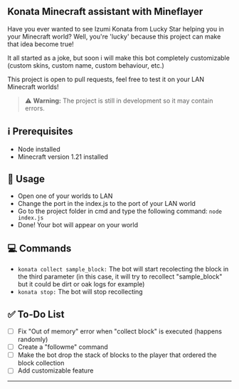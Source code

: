 ## Konata Minecraft assistant with Mineflayer

Have you ever wanted to see Izumi Konata from Lucky Star helping you in your Minecraft world? Well, you're 'lucky' because this project can make that idea become true!

It all started as a joke, but soon i will make this bot completely customizable (custom skins, custom name, custom behaviour, etc.)

This project is open to pull requests, feel free to test it on your LAN Minecraft worlds!

> ⚠️ **Warning:** The project is still in development so it may contain errors.

## ℹ️ Prerequisites

- Node installed
- Minecraft version 1.21 installed

## 🔧 Usage

- Open one of your worlds to LAN
- Change the port in the index.js to the port of your LAN world
- Go to the project folder in cmd and type the following command: `node index.js`
- Done! Your bot will appear on your world

## 💻 Commands

- `konata collect sample_block:` The bot will start recolecting the block in the third parameter (in this case, it will try to recollect "sample_block" but it could be dirt or oak logs for example)
- `konata stop:` The bot will stop recollecting

## ✅ To-Do List

- [ ] Fix "Out of memory" error when "collect block" is executed (happens randomly)
- [ ] Create a "followme" command
- [ ] Make the bot drop the stack of blocks to the player that ordered the block collection
- [ ] Add customizable feature

---
